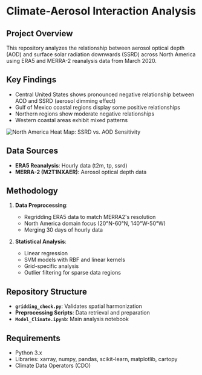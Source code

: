 # Climate-Aerosol Interaction Analysis

## Project Overview
This repository analyzes the relationship between aerosol optical depth (AOD) and surface solar radiation downwards (SSRD) across North America using ERA5 and MERRA-2 reanalysis data from March 2020.

## Key Findings
- Central United States shows pronounced negative relationship between AOD and SSRD (aerosol dimming effect)
- Gulf of Mexico coastal regions display some positive relationships
- Northern regions show moderate negative relationships
- Western coastal areas exhibit mixed patterns

![North America Heat Map: SSRD vs. AOD Sensitivity](path/to/heatmap.jpg)

## Data Sources
- **ERA5 Reanalysis**: Hourly data (t2m, tp, ssrd)
- **MERRA-2 (M2T1NXAER)**: Aerosol optical depth data

## Methodology
1. **Data Preprocessing**:
   - Regridding ERA5 data to match MERRA2's resolution
   - North America domain focus (20°N-60°N, 140°W-50°W)
   - Merging 30 days of hourly data

2. **Statistical Analysis**:
   - Linear regression
   - SVM models with RBF and linear kernels
   - Grid-specific analysis
   - Outlier filtering for sparse data regions

## Repository Structure
- **`gridding_check.py`**: Validates spatial harmonization
- **Preprocessing Scripts**: Data retrieval and preparation
- **`Model_Climate.ipynb`**: Main analysis notebook

## Requirements
- Python 3.x
- Libraries: xarray, numpy, pandas, scikit-learn, matplotlib, cartopy
- Climate Data Operators (CDO)
